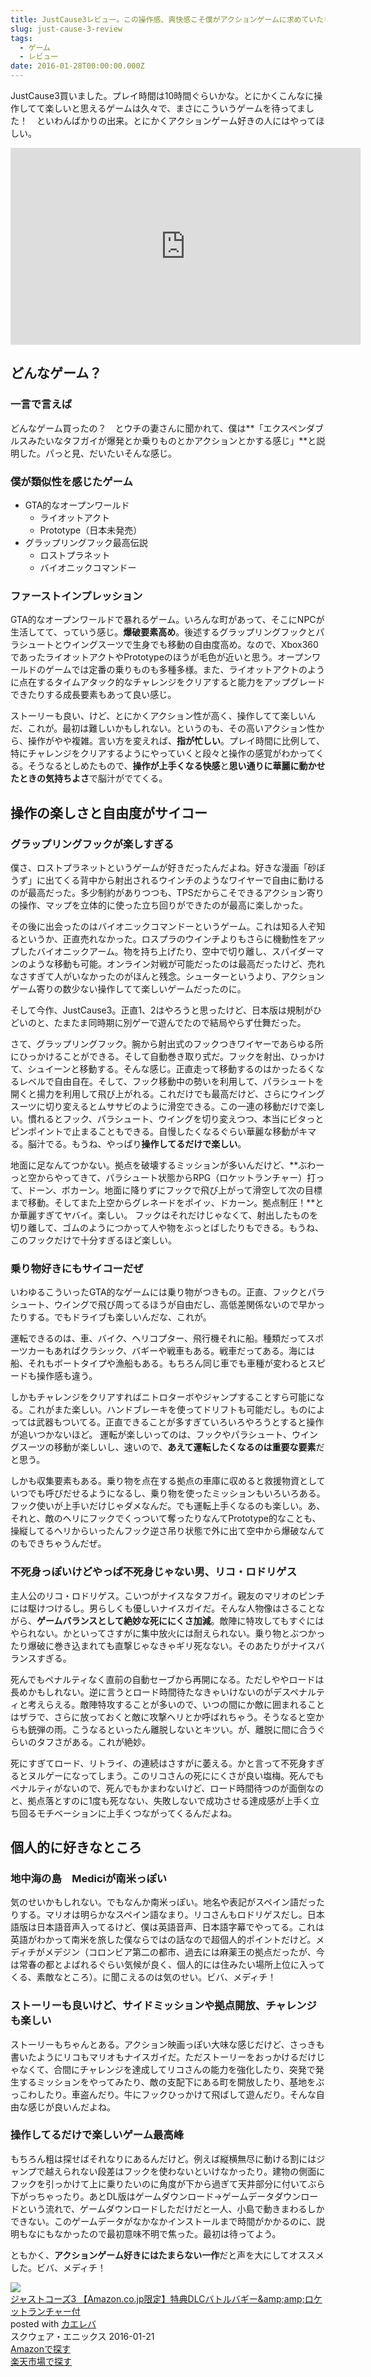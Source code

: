 ```yaml
---
title: JustCause3レビュー。この操作感、爽快感こそ僕がアクションゲームに求めていたもの。
slug: just-cause-3-review
tags:
  - ゲーム
  - レビュー
date: 2016-01-28T00:00:00.000Z
---
```

JustCause3買いました。プレイ時間は10時間ぐらいかな。とにかくこんなに操作してて楽しいと思えるゲームは久々で、まさにこういうゲームを待ってました！　といわんばかりの出来。とにかくアクションゲーム好きの人にはやってほしい。

<iframe width="560" height="315" src="https://www.youtube.com/embed/-x1q7wY0koE" frameborder="0" allowfullscreen></iframe>

## どんなゲーム？
### 一言で言えば
どんなゲーム買ったの？　とウチの妻さんに聞かれて、僕は**「エクスペンダブルスみたいなタフガイが爆発とか乗りものとかアクションとかする感じ」**と説明した。パっと見、だいたいそんな感じ。

### 僕が類似性を感じたゲーム
- GTA的なオープンワールド
	- ライオットアクト
	- Prototype（日本未発売）
- グラップリングフック最高伝説
	- ロストプラネット
	- バイオニックコマンドー

### ファーストインプレッション
GTA的なオープンワールドで暴れるゲーム。いろんな町があって、そこにNPCが生活してて、っていう感じ。**爆破要素高め**。後述するグラップリングフックとパラシュートとウイングスーツで生身でも移動の自由度高め。なので、Xbox360であったライオットアクトやPrototypeのほうが毛色が近いと思う。オープンワールドのゲームでは定番の乗りものも多種多様。また、ライオットアクトのように点在するタイムアタック的なチャレンジをクリアすると能力をアップグレードできたりする成長要素もあって良い感じ。

ストーリーも良い、けど、とにかくアクション性が高く、操作してて楽しいんだ、これが。最初は難しいかもしれない。というのも、その高いアクション性から、操作がやや複雑。言い方を変えれば、**指が忙しい**。プレイ時間に比例して、特にチャレンジをクリアするようにやっていくと段々と操作の感覚がわかってくる。そうなるとしめたもので、**操作が上手くなる快感**と**思い通りに華麗に動かせたときの気持ちよさ**で脳汁がでてくる。

## 操作の楽しさと自由度がサイコー
### グラップリングフックが楽しすぎる
僕さ、ロストプラネットというゲームが好きだったんだよね。好きな漫画「砂ぼうず」に出てくる背中から射出されるウインチのようなワイヤーで自由に動けるのが最高だった。多少制約がありつつも、TPSだからこそできるアクション寄りの操作、マップを立体的に使った立ち回りができたのが最高に楽しかった。

その後に出会ったのはバイオニックコマンドーというゲーム。これは知る人ぞ知るというか、正直売れなかった。ロスプラのウインチよりもさらに機動性をアップしたバイオニックアーム。物を持ち上げたり、空中で切り離し、スパイダーマンのような移動も可能。オンライン対戦が可能だったのは最高だったけど、売れなさすぎて人がいなかったのがほんと残念。シューターというより、アクションゲーム寄りの数少ない操作してて楽しいゲームだったのに。

そして今作、JustCause3。正直1、2はやろうと思ったけど、日本版は規制がひどいのと、たまたま同時期に別ゲーで遊んでたので結局やらず仕舞だった。

さて、グラップリングフック。腕から射出式のフックつきワイヤーであらゆる所にひっかけることができる。そして自動巻き取り式だ。フックを射出、ひっかけて、シュイーンと移動する。そんな感じ。正直走って移動するのはかったるくなるレベルで自由自在。そして、フック移動中の勢いを利用して、パラシュートを開くと揚力を利用して飛び上がれる。これだけでも最高だけど、さらにウイングスーツに切り変えるとムササビのように滑空できる。この一連の移動だけで楽しい。慣れるとフック、パラシュート、ウイングを切り変えつつ、本当にビタっとピンポイントで止まることもできる。自慢したくなるぐらい華麗な移動がキマる。脳汁でる。もうね、やっぱり**操作してるだけで楽しい**。

地面に足なんてつかない。拠点を破壊するミッションが多いんだけど、**ぶわーっと空からやってきて、パラシュート状態からRPG（ロケットランチャー）打って、ドーン、ボカーン。地面に降りずにフックで飛び上がって滑空して次の目標まで移動。そしてまた上空からグレネードをポイッ、ドカーン。拠点制圧！**とか華麗すぎてヤバイ。楽しい。
フックはそれだけじゃなくて、射出したものを切り離して、ゴムのようにつかって人や物をぶっとばしたりもできる。もうね、このフックだけで十分すぎるほど楽しい。

### 乗り物好きにもサイコーだぜ
いわゆるこういったGTA的なゲームには乗り物がつきもの。正直、フックとパラシュート、ウイングで飛び周ってるほうが自由だし、高低差関係ないので早かったりする。でもドライブも楽しいんだな、これが。

運転できるのは、車、バイク、ヘリコプター、飛行機それに船。種類だってスポーツカーもあればクラシック、バギーや戦車もある。戦車だってある。海には船、それもボートタイプや漁船もある。もちろん同じ車でも車種が変わるとスピードも操作感も違う。

しかもチャレンジをクリアすればニトロターボやジャンプすることすら可能になる。これがまた楽しい。ハンドブレーキを使ってドリフトも可能だし。ものによっては武器もついてる。正直できることが多すぎていろいろやろうとすると操作が追いつかないほど。 運転が楽しいってのは、フックやパラシュート、ウイングスーツの移動が楽しいし、速いので、**あえて運転したくなるのは重要な要素**だと思う。

しかも収集要素もある。乗り物を点在する拠点の車庫に収めると救援物資としていつでも呼びだせるようになるし、乗り物を使ったミッションもいろいろある。フック使いが上手いだけじゃダメなんだ。でも運転上手くなるのも楽しい。あ、それと、敵のヘリにフックでくっついて奪ったりなんてPrototype的なことも、操縦してるヘリからいったんフック逆さ吊り状態で外に出て空中から爆破なんてのもできちゃうんだぜ。

### 不死身っぽいけどやっぱ不死身じゃない男、リコ・ロドリゲス
主人公のリコ・ロドリゲス。こいつがナイスなタフガイ。親友のマリオのピンチには駆けつけるし。男らしくも優しいナイスガイだ。そんな人物像はさることながら、**ゲームバランスとして絶妙な死ににくさ加減**。敵陣に特攻してもすぐにはやられない。かといってさすがに集中放火には耐えられない。乗り物とぶつかったり爆破に巻き込まれても直撃じゃなきゃギリ死なない。そのあたりがナイスバランスすぎる。

死んでもペナルティなく直前の自動セーブから再開になる。ただしややロードは長めかもしれない。逆に言うとロード時間待たなきゃいけないのがデスペナルティと考えらえる。敵陣特攻することが多いので、いつの間にか敵に囲まれることはザラで、さらに放っておくと敵に攻撃ヘリとか呼ばれちゃう。そうなると空からも銃弾の雨。こうなるといったん離脱しないとキツい。が、離脱に間に合うぐらいのタフさがある。これが絶妙。

死にすぎてロード、リトライ、の連続はさすがに萎える。かと言って不死身すぎるとヌルゲーになってしまう。このリコさんの死ににくさが良い塩梅。死んでもペナルティがないので、死んでもかまわないけど、ロード時間待つのが面倒なのと、拠点落とすのに1度も死なない、失敗しないで成功させる達成感が上手く立ち回るモチベーションに上手くつながってくるんだよね。

## 個人的に好きなところ
### 地中海の島　Mediciが南米っぽい
気のせいかもしれない。でもなんか南米っぽい。地名や表記がスペイン語だったりする。マリオは明らかなスペイン語なまり。リコさんもロドリゲスだし。日本語版は日本語音声入ってるけど、僕は英語音声、日本語字幕でやってる。これは英語がわかって南米を旅した僕ならではの話なので超個人的ポイントだけど。メディチがメデジン（コロンビア第二の都市、過去には麻薬王の拠点だったが、今は常春の都とよばれるぐらい気候が良く、個人的には住みたい場所上位に入ってくる、素敵なところ）。に聞こえるのは気のせい。ビバ、メディチ！

### ストーリーも良いけど、サイドミッションや拠点開放、チャレンジも楽しい
ストーリーもちゃんとある。アクション映画っぽい大味な感じだけど、さっきも書いたようにリコもマリオもナイスガイだ。ただストーリーをおっかけるだけじゃなくて、合間にチャレンジを達成してリコさんの能力を強化したり、突発で発生するミッションをやってみたり、敵の支配下にある町を開放したり、基地をぶっこわしたり。車盗んだり。牛にフックひっかけて飛ばして遊んだり。そんな自由な感じが良いんだよね。

### 操作してるだけで楽しいゲーム最高峰
もちろん粗は探せばそれなりにあるんだけど。例えば縦横無尽に動ける割にはジャンプで越えられない段差はフックを使わないといけなかったり。建物の側面にフックを引っかけて上に乗りたいのに角度が下から過ぎて天井部分に付いてぶら下がっちゃったり。あとDL版はゲームダウンロード→ゲームデータダウンロードという流れで、ゲームダウンロードしただけだと一人、小島で動きまわるしかできない。このゲームデータがなかなかインストールまで時間がかかるのに、説明もなにもなかったので最初意味不明で焦った。最初は待ってよう。

ともかく、**アクションゲーム好きにはたまらない一作**だと声を大にしてオススメした。ビバ、メディチ！

<div class="cstmreba"><div class="kaerebalink-box"><div class="kaerebalink-image"><a href="http://www.amazon.co.jp/exec/obidos/ASIN/B015E131FU/akicks-22/ref=nosim/" target="_blank" ><img src="http://ecx.images-amazon.com/images/I/61yov9lz2zL._SL320_.jpg" style="border: none;" /></a></div><div class="kaerebalink-info"><div class="kaerebalink-name"><a href="http://www.amazon.co.jp/exec/obidos/ASIN/B015E131FU/akicks-22/ref=nosim/" target="_blank" >ジャストコーズ3 【Amazon.co.jp限定】特典DLCバトルバギー&amp;amp;amp;ロケットランチャー付</a><div class="kaerebalink-powered-date">posted with <a href="http://kaereba.com" rel="nofollow" target="_blank">カエレバ</a></div></div><div class="kaerebalink-detail"> スクウェア・エニックス 2016-01-21    </div><div class="kaerebalink-link1"><div class="shoplinkamazon"><a href="http://www.amazon.co.jp/gp/search?keywords=%83W%83%83%83X%83g%83R%81%5B%83Y3&amp;__mk_ja_JP=%83J%83%5E%83J%83i&amp;tag=akicks-22" target="_blank" >Amazonで探す</a></div><div class="shoplinkrakuten"><a href="http://hb.afl.rakuten.co.jp/hgc/12d74d16.c27dc2b4.12d74d17.2343dd9d/?pc=http%3A%2F%2Fsearch.rakuten.co.jp%2Fsearch%2Fmall%2F%25E3%2582%25B8%25E3%2583%25A3%25E3%2582%25B9%25E3%2583%2588%25E3%2582%25B3%25E3%2583%25BC%25E3%2582%25BA3%2F-%2Ff.1-p.1-s.1-sf.0-st.A-v.2%3Fx%3D0%26scid%3Daf_ich_link_urltxt%26m%3Dhttp%3A%2F%2Fm.rakuten.co.jp%2F" target="_blank" >楽天市場で探す</a></div></div></div><div class="booklink-footer"></div></div></div>
